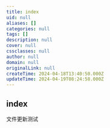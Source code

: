 ```yaml
---
title: index
uid: null
aliases: []
categories: null
tags: []
description: null
cover: null
cssclasses: null
author: null
domain: null
originalLink: null
createTime: 2024-04-18T13:40:50.000Z
updateTime: 2024-04-19T08:24:58.000Z
---
```


## index

文件更新测试
